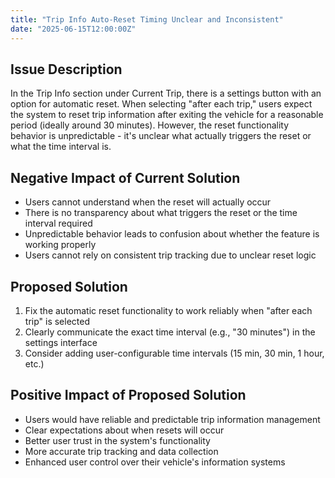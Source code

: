 ```yaml
---
title: "Trip Info Auto-Reset Timing Unclear and Inconsistent"
date: "2025-06-15T12:00:00Z"
---
```


## Issue Description

In the Trip Info section under Current Trip, there is a settings button with an option for automatic reset. When selecting "after each trip," users expect the system to reset trip information after exiting the vehicle for a reasonable period (ideally around 30 minutes). However, the reset functionality behavior is unpredictable - it's unclear what actually triggers the reset or what the time interval is.

## Negative Impact of Current Solution

- Users cannot understand when the reset will actually occur
- There is no transparency about what triggers the reset or the time interval required
- Unpredictable behavior leads to confusion about whether the feature is working properly
- Users cannot rely on consistent trip tracking due to unclear reset logic

## Proposed Solution

1. Fix the automatic reset functionality to work reliably when "after each trip" is selected
2. Clearly communicate the exact time interval (e.g., "30 minutes") in the settings interface
3. Consider adding user-configurable time intervals (15 min, 30 min, 1 hour, etc.)

## Positive Impact of Proposed Solution

- Users would have reliable and predictable trip information management
- Clear expectations about when resets will occur
- Better user trust in the system's functionality
- More accurate trip tracking and data collection
- Enhanced user control over their vehicle's information systems
